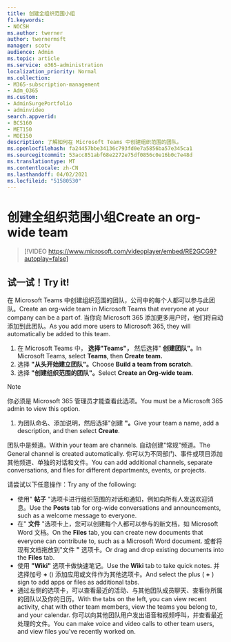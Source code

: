 ```yaml
---
title: 创建全组织范围小组
f1.keywords:
- NOCSH
ms.author: twerner
author: twernermsft
manager: scotv
audience: Admin
ms.topic: article
ms.service: o365-administration
localization_priority: Normal
ms.collection:
- M365-subscription-management
- Adm_O365
ms.custom:
- AdminSurgePortfolio
- adminvideo
search.appverid:
- BCS160
- MET150
- MOE150
description: 了解如何在 Microsoft Teams 中创建组织范围的团队。
ms.openlocfilehash: fa24457bbe34136c793fd0e7a5856ba57e345ca1
ms.sourcegitcommit: 53acc851abf68e2272e75df0856c0e16b0c7e48d
ms.translationtype: MT
ms.contentlocale: zh-CN
ms.lasthandoff: 04/02/2021
ms.locfileid: "51580530"
---
```

# <a name="create-an-org-wide-team"></a><span data-ttu-id="648ae-103">创建全组织范围小组</span><span class="sxs-lookup"><span data-stu-id="648ae-103">Create an org-wide team</span></span>

> [!VIDEO https://www.microsoft.com/videoplayer/embed/RE2GCG9?autoplay=false]

## <a name="try-it"></a><span data-ttu-id="648ae-104">试一试！</span><span class="sxs-lookup"><span data-stu-id="648ae-104">Try it!</span></span>

<span data-ttu-id="648ae-105">在 Microsoft Teams 中创建组织范围的团队，公司中的每个人都可以参与此团队。</span><span class="sxs-lookup"><span data-stu-id="648ae-105">Create an org-wide team in Microsoft Teams that everyone at your company can be a part of.</span></span> <span data-ttu-id="648ae-106">当你向 Microsoft 365 添加更多用户时，他们将自动添加到此团队。</span><span class="sxs-lookup"><span data-stu-id="648ae-106">As you add more users to Microsoft 365, they will automatically be added to this team.</span></span>

1. <span data-ttu-id="648ae-107">在 Microsoft Teams 中，  **选择"Teams"，** 然后选择" **创建团队"。**</span><span class="sxs-lookup"><span data-stu-id="648ae-107">In Microsoft Teams, select  **Teams**, then **Create team.**</span></span>
2. <span data-ttu-id="648ae-108">选择 **"从头开始建立团队"。**</span><span class="sxs-lookup"><span data-stu-id="648ae-108">Choose  **Build a team from scratch**.</span></span>
3. <span data-ttu-id="648ae-109">选择 **"创建组织范围的团队"。**</span><span class="sxs-lookup"><span data-stu-id="648ae-109">Select  **Create an Org-wide team**.</span></span>

> [!NOTE]
> <span data-ttu-id="648ae-110">你必须是 Microsoft 365 管理员才能查看此选项。</span><span class="sxs-lookup"><span data-stu-id="648ae-110">You must be a Microsoft 365 admin to view this option.</span></span>

1. <span data-ttu-id="648ae-111">为团队命名、添加说明，然后选择"创建 **"。**</span><span class="sxs-lookup"><span data-stu-id="648ae-111">Give your team a name, add a description, and then select  **Create**.</span></span>

<span data-ttu-id="648ae-112">团队中是频道。</span><span class="sxs-lookup"><span data-stu-id="648ae-112">Within your team are channels.</span></span> <span data-ttu-id="648ae-113">自动创建"常规"频道。</span><span class="sxs-lookup"><span data-stu-id="648ae-113">The General channel is created automatically.</span></span> <span data-ttu-id="648ae-114">你可以为不同部门、事件或项目添加其他频道、单独的对话和文件。</span><span class="sxs-lookup"><span data-stu-id="648ae-114">You can add additional channels, separate conversations, and files for different departments, events, or projects.</span></span>

<span data-ttu-id="648ae-115">请尝试以下任意操作：</span><span class="sxs-lookup"><span data-stu-id="648ae-115">Try any of the following:</span></span>

- <span data-ttu-id="648ae-116">使用"  **帖子** "选项卡进行组织范围的对话和通知，例如向所有人发送欢迎消息。</span><span class="sxs-lookup"><span data-stu-id="648ae-116">Use the  **Posts** tab for org-wide conversations and announcements, such as a welcome message to everyone.</span></span>
- <span data-ttu-id="648ae-117">在"  **文件** "选项卡上，您可以创建每个人都可以参与的新文档，如 Microsoft Word 文档。</span><span class="sxs-lookup"><span data-stu-id="648ae-117">On the  **Files** tab, you can create new documents that everyone can contribute to, such as a Microsoft Word document.</span></span> <span data-ttu-id="648ae-118">或者将现有文档拖放到"文件  **"** 选项卡。</span><span class="sxs-lookup"><span data-stu-id="648ae-118">Or drag and drop existing documents into the  **Files** tab.</span></span>
- <span data-ttu-id="648ae-119">使用  **"Wiki"** 选项卡做快速笔记。</span><span class="sxs-lookup"><span data-stu-id="648ae-119">Use the  **Wiki** tab to take quick notes.</span></span> <span data-ttu-id="648ae-120">并选择加号 **+** () 添加应用或文件作为其他选项卡。</span><span class="sxs-lookup"><span data-stu-id="648ae-120">And select the plus ( **+** ) sign to add apps or files as additional tabs.</span></span>
- <span data-ttu-id="648ae-121">通过左侧的选项卡，可以查看最近的活动、与其他团队成员聊天、查看你所属的团队以及你的日历。</span><span class="sxs-lookup"><span data-stu-id="648ae-121">With the tabs on the left, you can view recent activity, chat with other team members, view the teams you belong to, and your calendar.</span></span> <span data-ttu-id="648ae-122">你可以向其他团队用户发出语音和视频呼叫，并查看最近处理的文件。</span><span class="sxs-lookup"><span data-stu-id="648ae-122">You can make voice and video calls to other team users, and view files you've recently worked on.</span></span>